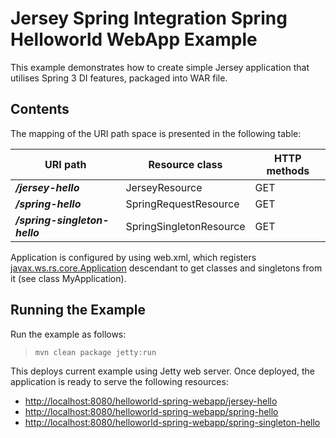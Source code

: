 <!--

    DO NOT ALTER OR REMOVE COPYRIGHT NOTICES OR THIS HEADER.

    Copyright (c) 2015 Oracle and/or its affiliates. All rights reserved.

    The contents of this file are subject to the terms of either the GNU
    General Public License Version 2 only ("GPL") or the Common Development
    and Distribution License("CDDL") (collectively, the "License").  You
    may not use this file except in compliance with the License.  You can
    obtain a copy of the License at
    http://glassfish.java.net/public/CDDL+GPL_1_1.html
    or packager/legal/LICENSE.txt.  See the License for the specific
    language governing permissions and limitations under the License.

    When distributing the software, include this License Header Notice in each
    file and include the License file at packager/legal/LICENSE.txt.

    GPL Classpath Exception:
    Oracle designates this particular file as subject to the "Classpath"
    exception as provided by Oracle in the GPL Version 2 section of the License
    file that accompanied this code.

    Modifications:
    If applicable, add the following below the License Header, with the fields
    enclosed by brackets [] replaced by your own identifying information:
    "Portions Copyright [year] [name of copyright owner]"

    Contributor(s):
    If you wish your version of this file to be governed by only the CDDL or
    only the GPL Version 2, indicate your decision by adding "[Contributor]
    elects to include this software in this distribution under the [CDDL or GPL
    Version 2] license."  If you don't indicate a single choice of license, a
    recipient has the option to distribute your version of this file under
    either the CDDL, the GPL Version 2 or to extend the choice of license to
    its licensees as provided above.  However, if you add GPL Version 2 code
    and therefore, elected the GPL Version 2 license, then the option applies
    and therefore, elected the GPL Version 2 license, then the option applies
    only if the new code is made subject to such option by the copyright
    holder.

-->

Jersey Spring Integration Spring Helloworld WebApp Example
==========================================================

This example demonstrates how to create simple Jersey application that
utilises Spring 3 DI features, packaged into WAR file.

Contents
--------

The mapping of the URI path space is presented in the following table:

URI path                        | Resource class            | HTTP methods
------------------------------- | ------------------------- | --------------
**_/jersey-hello_**             | JerseyResource            | GET
**_/spring-hello_**             | SpringRequestResource     | GET
**_/spring-singleton-hello_**   | SpringSingletonResource   | GET

Application is configured by using web.xml, which registers
[javax.ws.rs.core.Application](https://jax-rs-spec.java.net/nonav/2.0/apidocs/javax/ws/rs/core/Application.html)
descendant to get classes and singletons from it (see class
MyApplication).

Running the Example
-------------------

Run the example as follows:

>     mvn clean package jetty:run

This deploys current example using Jetty web server. Once deployed, the
application is ready to serve the following resources:

-   <http://localhost:8080/helloworld-spring-webapp/jersey-hello>
-   <http://localhost:8080/helloworld-spring-webapp/spring-hello>
-   <http://localhost:8080/helloworld-spring-webapp/spring-singleton-hello>